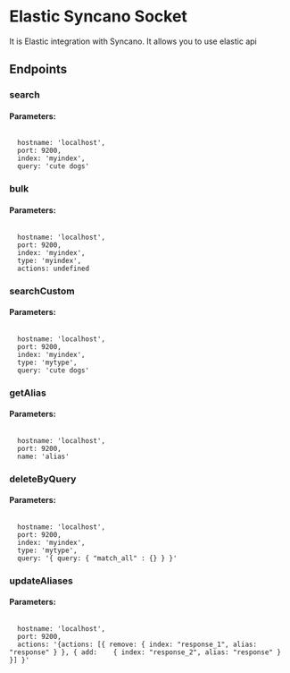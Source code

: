 # Elastic Syncano Socket

It is Elastic integration with Syncano. It allows you to use elastic api

## Endpoints

### search

#### Parameters:
```

  hostname: 'localhost',
  port: 9200,
  index: 'myindex',
  query: 'cute dogs'
```


### bulk

#### Parameters:
```

  hostname: 'localhost',
  port: 9200,
  index: 'myindex',
  type: 'myindex',
  actions: undefined
```


### searchCustom

#### Parameters:
```

  hostname: 'localhost',
  port: 9200,
  index: 'myindex',
  type: 'mytype',
  query: 'cute dogs'
```


### getAlias

#### Parameters:
```

  hostname: 'localhost',
  port: 9200,
  name: 'alias'
```


### deleteByQuery

#### Parameters:
```

  hostname: 'localhost',
  port: 9200,
  index: 'myindex',
  type: 'mytype',
  query: '{ query: { "match_all" : {} } }'
```


### updateAliases

#### Parameters:
```

  hostname: 'localhost',
  port: 9200,
  actions: '{actions: [{ remove: { index: "response_1", alias: "response" } }, { add:    { index: "response_2", alias: "response" } }] }'
```

